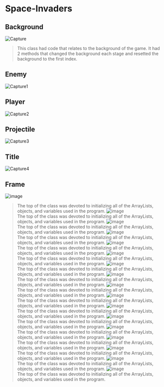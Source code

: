 # Space-Invaders


## Background
![Capture](https://user-images.githubusercontent.com/67216058/148125948-3f45b715-d9ca-4a3f-90a9-69f2e4dc3fe5.PNG)
> This class had code that relates to the background of the game. It had 2 methods that changed the background each stage and resetted the background to the first index.

## Enemy
![Capture1](https://user-images.githubusercontent.com/67216058/148125946-1d810cc7-b833-406e-99f5-8f79e6492e53.PNG)

## Player
![Capture2](https://user-images.githubusercontent.com/67216058/148125944-6f50173f-d02f-4aa8-973d-6aca384ee14f.PNG)

## Projectile
![Capture3](https://user-images.githubusercontent.com/67216058/148125950-d3583789-c761-4ac0-bb3c-dd1e89fcea45.PNG)

## Title
![Capture4](https://user-images.githubusercontent.com/67216058/148125949-26125074-205e-4896-adbd-1e38a5f54dfd.PNG)


## Frame

![image](https://user-images.githubusercontent.com/78383186/148125433-3c1f5492-fa44-4ced-b4a3-edab907b3585.png)   
> The top of the class was devoted to initializing all of the ArrayLists, objects, and variables used in the program.
![image](https://user-images.githubusercontent.com/78383186/148125510-b2cb5c19-5158-427c-b2db-9dbc7c2bf20e.png)   
> The top of the class was devoted to initializing all of the ArrayLists, objects, and variables used in the program.
![image](https://user-images.githubusercontent.com/78383186/148125745-c993796b-a6aa-43f2-a3e8-7b6577f20a9d.png)   
> The top of the class was devoted to initializing all of the ArrayLists, objects, and variables used in the program.
![image](https://user-images.githubusercontent.com/78383186/148125772-230a7ab8-03b9-4057-afbc-d9a5fd687c67.png)    
> The top of the class was devoted to initializing all of the ArrayLists, objects, and variables used in the program.
![image](https://user-images.githubusercontent.com/78383186/148125807-2000b458-d8ba-480a-8ca4-eebea3a62d45.png)    
> The top of the class was devoted to initializing all of the ArrayLists, objects, and variables used in the program.
![image](https://user-images.githubusercontent.com/78383186/148125849-1ac6f00e-a76e-48ed-a6e6-d6b9de90d75f.png)    
> The top of the class was devoted to initializing all of the ArrayLists, objects, and variables used in the program.
![image](https://user-images.githubusercontent.com/78383186/148125933-a2e3c6bd-410a-4344-a323-874fdadf8714.png)   
> The top of the class was devoted to initializing all of the ArrayLists, objects, and variables used in the program.
![image](https://user-images.githubusercontent.com/78383186/148125998-edc0591e-c845-455d-aedf-3c784546712b.png)    
> The top of the class was devoted to initializing all of the ArrayLists, objects, and variables used in the program.
![image](https://user-images.githubusercontent.com/78383186/148126055-8a6afd45-0a6d-4e04-959b-ac49fd82cf83.png)    
> The top of the class was devoted to initializing all of the ArrayLists, objects, and variables used in the program.
![image](https://user-images.githubusercontent.com/78383186/148126113-eec959c7-2ab9-4fbd-8b6b-a7eb7107397f.png)    
> The top of the class was devoted to initializing all of the ArrayLists, objects, and variables used in the program.
![image](https://user-images.githubusercontent.com/78383186/148126151-3ccce086-72c7-4fdc-8c3f-8169780e001b.png)    
> The top of the class was devoted to initializing all of the ArrayLists, objects, and variables used in the program.
![image](https://user-images.githubusercontent.com/78383186/148126186-0d56d925-0f15-4a90-8183-ad2cc7c8d99c.png)   
> The top of the class was devoted to initializing all of the ArrayLists, objects, and variables used in the program.
![image](https://user-images.githubusercontent.com/78383186/148126265-bf766c41-2e1e-4592-9fa4-4dfc93fc58f3.png)   
> The top of the class was devoted to initializing all of the ArrayLists, objects, and variables used in the program.
![image](https://user-images.githubusercontent.com/78383186/148126334-ac7702b6-9cd9-4cf5-a6c5-b81d655d4b6a.png)    
> The top of the class was devoted to initializing all of the ArrayLists, objects, and variables used in the program.
![image](https://user-images.githubusercontent.com/78383186/148126385-09e8c135-94e6-464b-8444-a1ba9e69e9ab.png)    
> The top of the class was devoted to initializing all of the ArrayLists, objects, and variables used in the program.
![image](https://user-images.githubusercontent.com/78383186/148126434-29fa590b-c529-44b8-bc7b-7325efc06810.png)    
> The top of the class was devoted to initializing all of the ArrayLists, objects, and variables used in the program.
![image](https://user-images.githubusercontent.com/78383186/148126456-b336343d-f476-4807-a4f4-34fde69d43d1.png)    
> The top of the class was devoted to initializing all of the ArrayLists, objects, and variables used in the program.
